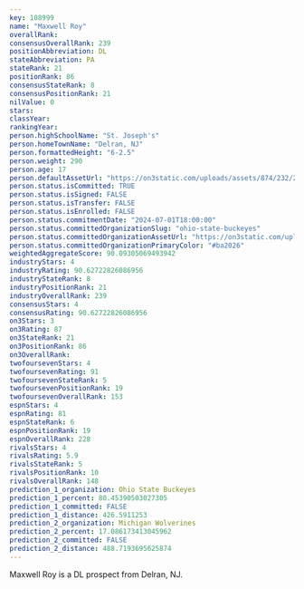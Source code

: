 ```yaml
---
key: 108999
name: "Maxwell Roy"
overallRank: 
consensusOverallRank: 239
positionAbbreviation: DL
stateAbbreviation: PA
stateRank: 21
positionRank: 86
consensusStateRank: 8
consensusPositionRank: 21
nilValue: 0
stars: 
classYear: 
rankingYear: 
person.highSchoolName: "St. Joseph's"
person.homeTownName: "Delran, NJ"
person.formattedHeight: "6-2.5"
person.weight: 290
person.age: 17
person.defaultAssetUrl: "https://on3static.com/uploads/assets/874/232/232874.png"
person.status.isCommitted: TRUE
person.status.isSigned: FALSE
person.status.isTransfer: FALSE
person.status.isEnrolled: FALSE
person.status.commitmentDate: "2024-07-01T18:00:00"
person.status.committedOrganizationSlug: "ohio-state-buckeyes"
person.status.committedOrganizationAssetUrl: "https://on3static.com/uploads/assets/126/150/150126.svg"
person.status.committedOrganizationPrimaryColor: "#ba2026"
weightedAggregateScore: 90.09305069493942
industryStars: 4
industryRating: 90.62722826086956
industryStateRank: 8
industryPositionRank: 21
industryOverallRank: 239
consensusStars: 4
consensusRating: 90.62722826086956
on3Stars: 3
on3Rating: 87
on3StateRank: 21
on3PositionRank: 86
on3OverallRank: 
twofoursevenStars: 4
twofoursevenRating: 91
twofoursevenStateRank: 5
twofoursevenPositionRank: 19
twofoursevenOverallRank: 153
espnStars: 4
espnRating: 81
espnStateRank: 6
espnPositionRank: 19
espnOverallRank: 228
rivalsStars: 4
rivalsRating: 5.9
rivalsStateRank: 5
rivalsPositionRank: 10
rivalsOverallRank: 148
prediction_1_organization: Ohio State Buckeyes
prediction_1_percent: 80.45390503027305
prediction_1_committed: FALSE
prediction_1_distance: 426.5911253
prediction_2_organization: Michigan Wolverines
prediction_2_percent: 17.086173413045962
prediction_2_committed: FALSE
prediction_2_distance: 488.7193695625874
---
```

Maxwell Roy is a DL prospect from Delran, NJ.